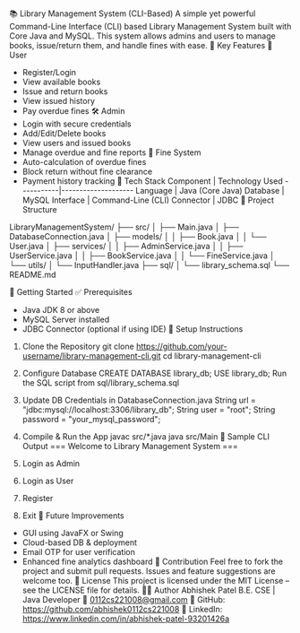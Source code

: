 📚 Library Management System (CLI-Based)
A simple yet powerful Command-Line Interface (CLI) based Library Management System built with Core Java and MySQL. This system allows admins and users to manage books, issue/return them, and handle fines with ease.
📌 Key Features
👤 User
- Register/Login
- View available books
- Issue and return books
- View issued history
- Pay overdue fines
🛠️ Admin
- Login with secure credentials
- Add/Edit/Delete books
- View users and issued books
- Manage overdue and fine reports
💸 Fine System
- Auto-calculation of overdue fines
- Block return without fine clearance
- Payment history tracking
🧰 Tech Stack
Component | Technology Used
-----------|--------------------
Language | Java (Core Java)
Database | MySQL
Interface | Command-Line (CLI)
Connector | JDBC
📂 Project Structure

LibraryManagementSystem/
├── src/
│   ├── Main.java
│   ├── DatabaseConnection.java
│   ├── models/
│   │   ├── Book.java
│   │   └── User.java
│   ├── services/
│   │   ├── AdminService.java
│   │   ├── UserService.java
│   │   ├── BookService.java
│   │   └── FineService.java
│   └── utils/
│       └── InputHandler.java
├── sql/
│   └── library_schema.sql
└── README.md


🚀 Getting Started
✅ Prerequisites
- Java JDK 8 or above
- MySQL Server installed
- JDBC Connector (optional if using IDE)
🔧 Setup Instructions
1. Clone the Repository
   git clone https://github.com/your-username/library-management-cli.git
   cd library-management-cli

2. Configure Database
   CREATE DATABASE library_db;
   USE library_db;
   Run the SQL script from sql/library_schema.sql

3. Update DB Credentials in DatabaseConnection.java
   String url = "jdbc:mysql://localhost:3306/library_db";
   String user = "root";
   String password = "your_mysql_password";

4. Compile & Run the App
   javac src/*.java
   java src/Main
🧪 Sample CLI Output
=== Welcome to Library Management System ===
1. Login as Admin
2. Login as User
3. Register
4. Exit
🎯 Future Improvements
- GUI using JavaFX or Swing
- Cloud-based DB & deployment
- Email OTP for user verification
- Enhanced fine analytics dashboard
🤝 Contribution
Feel free to fork the project and submit pull requests. Issues and feature suggestions are welcome too.
📝 License
This project is licensed under the MIT License – see the LICENSE file for details.
👨‍💻 Author
Abhishek Patel
B.E. CSE | Java Developer
📧 0112cs221008@gmail.com
🔗 GitHub: https://github.com/abhishek0112cs221008
🔗 LinkedIn: https://www.linkedin.com/in/abhishek-patel-93201426a

